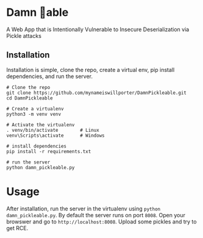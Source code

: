 # Damn 🥒able
A Web App that is Intentionally Vulnerable to Insecure Deserialization via Pickle attacks

## Installation
Installation is simple, clone the repo, create a virtual env, pip install
dependencies, and run the server.

```
# Clone the repo
git clone https://github.com/mynameiswillporter/DamnPickleable.git
cd DamnPickleable

# Create a virtualenv
python3 -m venv venv

# Activate the virtualenv
. venv/bin/activate        # Linux
venv\Scripts\activate      # Windows

# install dependencies
pip install -r requirements.txt

# run the server
python damn_pickleable.py
```

# Usage
After installation, run the server in the virtualenv using `python damn_pickleable.py`.
By default the server runs on port `8008`. Open your browswer and go to
`http://localhost:8008`. Upload some pickles and try to get RCE.
